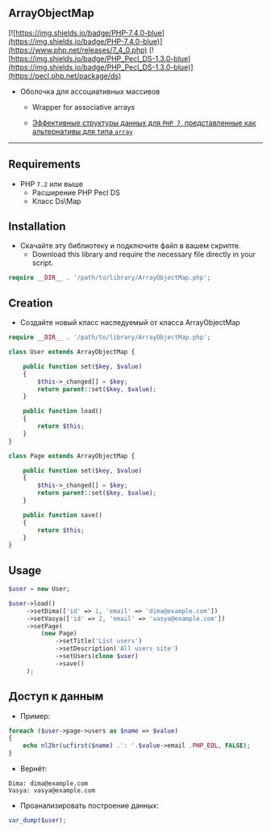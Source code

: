 ## ArrayObjectMap

[![https://img.shields.io/badge/PHP-7.4.0-blue](https://img.shields.io/badge/PHP-7.4.0-blue)](https://www.php.net/releases/7_4_0.php)
[![https://img.shields.io/badge/PHP_Pecl_DS-1.3.0-blue](https://img.shields.io/badge/PHP_Pecl_DS-1.3.0-blue)](https://pecl.php.net/package/ds)


- Оболочка для ассоциативных массивов
  - Wrapper for associative arrays

  - [Эффективные структуры данных для `PHP 7`, представленные как альтернативы для типа `array`](https://www.php.net/manual/ru/book.ds.php)

____

## Requirements

- PHP `7.2` или выше
  - Расширение PHP Pecl DS
  - Класс Ds\Map

## Installation

- Скачайте эту библиотеку и подключите файл в вашем скрипте.
  - Download this library and require the necessary file directly in your script.


``` php
require __DIR__ . '/path/to/library/ArrayObjectMap.php';
```

## Creation

- Создайте новый класс наследуемый от класса ArrayObjectMap

``` php
require __DIR__ . '/path/to/library/ArrayObjectMap.php';

class User extends ArrayObjectMap {

    public function set($key, $value)
    {
        $this->_changed[] = $key;
        return parent::set($key, $value);
    }

    public function load()
    {
        return $this;
    }
}

class Page extends ArrayObjectMap {

    public function set($key, $value)
    {
        $this->_changed[] = $key;
        return parent::set($key, $value);
    }

    public function save()
    {
        return $this;
    }
}
```

## Usage

``` php
$user = new User;

$user->load()
     ->setDima(['id' => 1, 'email' => 'dima@example.com'])
     ->setVasya(['id' => 2, 'email' => 'vasya@example.com'])
     ->setPage(
         (new Page)
             ->setTitle('List users')
             ->setDescription('All users site')
             ->setUsers(clone $user)
             ->save()
     );
```

## Доступ к данным

- Пример:

``` php
foreach ($user->page->users as $name => $value)
{
    echo nl2br(ucfirst($name) .': '.$value->email .PHP_EOL, FALSE);
}
```

- Вернёт:

```
Dima: dima@example.com
Vasya: vasya@example.com
```

- Проанализировать построение данных:

``` php
var_dump($user);
```
